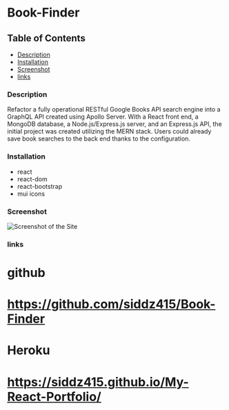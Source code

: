 # Book-Finder

## Table of Contents
* [Description](#description)
* [Installation](#installation)
* [Screenshot](#screenshot)
* [links](#links)


### Description
Refactor a fully operational RESTful Google Books API search engine into a GraphQL API created using Apollo Server. With a React front end, a MongoDB database, a Node.js/Express.js server, and an Express.js API, the initial project was created utilizing the MERN stack. Users could already save book searches to the back end thanks to the configuration.


### Installation
* react
* react-dom
* react-bootstrap
* mui icons


### Screenshot
![Screenshot of the Site](./00-sandbox/src/assets/react.png)

### links
# github
# https://github.com/siddz415/Book-Finder

# Heroku
# https://siddz415.github.io/My-React-Portfolio/